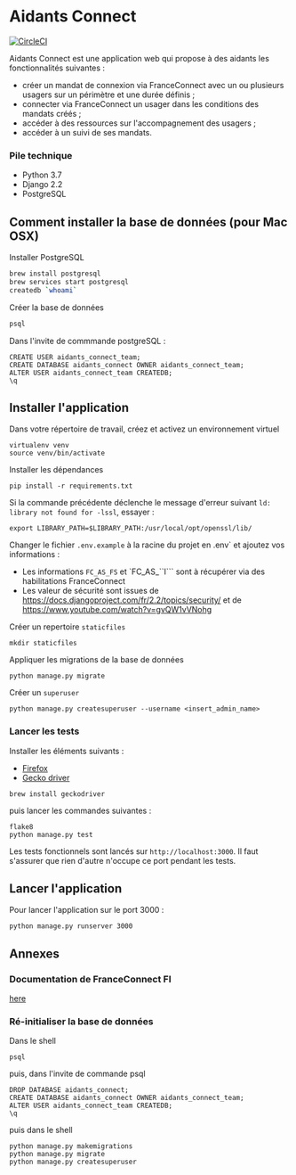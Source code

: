 # Aidants Connect
[![CircleCI](https://circleci.com/gh/betagouv/Aidants_Connect/tree/master.svg?style=svg)](https://circleci.com/gh/betagouv/Aidants_Connect/tree/master)

Aidants Connect est une application web qui propose à des aidants les fonctionnalités suivantes :
- créer un mandat de connexion via FranceConnect avec un ou plusieurs usagers sur un périmètre et une durée définis ;
- connecter via FranceConnect un usager dans les conditions des mandats créés ;
- accéder à des ressources sur l'accompagnement des usagers ;
- accéder à un suivi de ses mandats.

### Pile technique
- Python 3.7
- Django 2.2
- PostgreSQL

## Comment installer la base de données (pour Mac OSX)

Installer PostgreSQL
```sh
brew install postgresql
brew services start postgresql
createdb `whoami`
```

Créer la base de données
```sh
psql
```

Dans l'invite de commmande postgreSQL :
```
CREATE USER aidants_connect_team;
CREATE DATABASE aidants_connect OWNER aidants_connect_team;
ALTER USER aidants_connect_team CREATEDB;
\q
```

## Installer l'application

Dans votre répertoire de travail, créez et activez un environnement virtuel
```
virtualenv venv
source venv/bin/activate
```

Installer les dépendances

```
pip install -r requirements.txt
```

Si la commande précédente déclenche le message d'erreur suivant `ld: library not found for -lssl`, essayer :
```
export LIBRARY_PATH=$LIBRARY_PATH:/usr/local/opt/openssl/lib/
```

Changer le fichier `.env.example` à la racine du projet en .env` et ajoutez vos informations :
- Les informations `FC_AS_FS` et `FC_AS_``I``` sont à récupérer via des habilitations FranceConnect
- Les valeur de sécurité sont issues de https://docs.djangoproject.com/fr/2.2/topics/security/ et de https://www.youtube.com/watch?v=gvQW1vVNohg


Créer un repertoire `staticfiles` 
```
mkdir staticfiles
```

Appliquer les migrations de la base de données
```
python manage.py migrate
```

Créer un `superuser`
```
python manage.py createsuperuser --username <insert_admin_name> 
```

### Lancer les tests
Installer les éléments suivants :
- [Firefox](https://www.mozilla.org/fr/firefox/download/thanks/)
- [Gecko driver](https://github.com/mozilla/geckodriver/releases)

```
brew install geckodriver
```
puis lancer les commandes suivantes :

```
flake8
python manage.py test
```

Les tests fonctionnels sont lancés sur `http://localhost:3000`.
Il faut s'assurer que rien d'autre n'occupe ce port pendant les tests.

## Lancer l'application

Pour lancer l'application sur le port 3000 :
```
python manage.py runserver 3000
```

## Annexes
### Documentation de FranceConnect FI 
[here](https://partenaires.franceconnect.gouv.fr/fcp/fournisseur-identite)

### Ré-initialiser la base de données

Dans le shell
```
psql
```
puis, dans l'invite de commande psql
```
DROP DATABASE aidants_connect;
CREATE DATABASE aidants_connect OWNER aidants_connect_team;
ALTER USER aidants_connect_team CREATEDB;
\q
```

puis dans le shell
```
python manage.py makemigrations
python manage.py migrate
python manage.py createsuperuser
```

